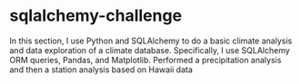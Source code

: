# sqlalchemy-challenge
In this section, I use Python and SQLAlchemy to do a basic climate analysis and data exploration of a climate database. 
Specifically, I use SQLAlchemy ORM queries, Pandas, and Matplotlib.
Performed a precipitation analysis and then a station analysis based on Hawaii data
